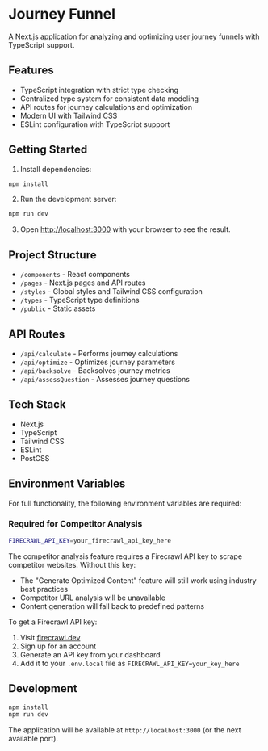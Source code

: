# Journey Funnel

A Next.js application for analyzing and optimizing user journey funnels with TypeScript support.

## Features

- TypeScript integration with strict type checking
- Centralized type system for consistent data modeling
- API routes for journey calculations and optimization
- Modern UI with Tailwind CSS
- ESLint configuration with TypeScript support

## Getting Started

1. Install dependencies:
```bash
npm install
```

2. Run the development server:
```bash
npm run dev
```

3. Open [http://localhost:3000](http://localhost:3000) with your browser to see the result.

## Project Structure

- `/components` - React components
- `/pages` - Next.js pages and API routes
- `/styles` - Global styles and Tailwind CSS configuration
- `/types` - TypeScript type definitions
- `/public` - Static assets

## API Routes

- `/api/calculate` - Performs journey calculations
- `/api/optimize` - Optimizes journey parameters
- `/api/backsolve` - Backsolves journey metrics
- `/api/assessQuestion` - Assesses journey questions

## Tech Stack

- Next.js
- TypeScript
- Tailwind CSS
- ESLint
- PostCSS

## Environment Variables

For full functionality, the following environment variables are required:

### Required for Competitor Analysis
```bash
FIRECRAWL_API_KEY=your_firecrawl_api_key_here
```

The competitor analysis feature requires a Firecrawl API key to scrape competitor websites. Without this key:
- The "Generate Optimized Content" feature will still work using industry best practices
- Competitor URL analysis will be unavailable
- Content generation will fall back to predefined patterns

To get a Firecrawl API key:
1. Visit [firecrawl.dev](https://firecrawl.dev)
2. Sign up for an account
3. Generate an API key from your dashboard
4. Add it to your `.env.local` file as `FIRECRAWL_API_KEY=your_key_here`

## Development

```bash
npm install
npm run dev
```

The application will be available at `http://localhost:3000` (or the next available port).
